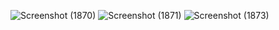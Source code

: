 ![Screenshot (1870)](https://github.com/Lokesh1027/Sales-Data/assets/105971805/2e561017-695d-4355-b133-9f5bb98c0479)
![Screenshot (1871)](https://github.com/Lokesh1027/Sales-Data/assets/105971805/a5ff1567-f179-4c4e-bb0c-fb90a4db6fba)
![Screenshot (1873)](https://github.com/Lokesh1027/Sales-Data/assets/105971805/7adde3e2-17c6-476a-9d5b-3268f9015f35)

